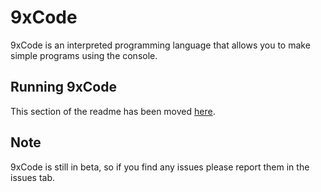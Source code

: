 # 9xCode
9xCode is an interpreted programming language that allows you to make simple programs using the console.

## Running 9xCode
This section of the readme has been moved [here](https://github.com/9xbt/9xCode/wiki/Running-9xCode).

## Note
9xCode is still in beta, so if you find any issues please report them in the issues tab.

